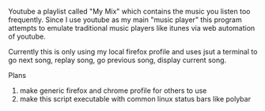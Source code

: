 Youtube a playlist called "My Mix" which contains the music you listen too 
frequently. Since I use youtube as my main "music player" this program
attempts to emulate traditional music players like itunes via web automation of
youtube.


Currently this is only using my local firefox  profile and uses jsut a terminal
to go next song, replay song, go previous song, display current song.

Plans
1. make generic firefox and chrome profile for others to use
2. make this script executable with common linux status bars like polybar








